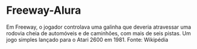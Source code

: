 # Freeway-Alura
Em Freeway, o jogador controlava uma galinha que deveria atravessar uma rodovia cheia de automóveis e de caminhões, com mais de seis pistas. Um jogo simples lançado para o Atari 2600 em 1981. 
Fonte: Wikipédia
